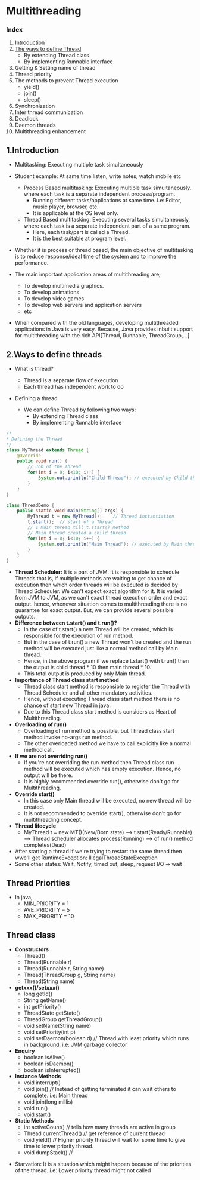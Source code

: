 # Multithreading

### Index

1. [Introduction](#1introduction)
2. [The ways to define Thread](#2ways-to-define-threads)
   - By extending Thread class
   - By implementing Runnable interface
3. Getting & Setting name of thread
4. Thread priority
5. The methods to prevent Thread execution
   - yield()
   - join()
   - sleep()
6. Synchronization
7. Inter thread communication
8. Deadlock
9. Daemon threads
10. Multithreading enhancement


## 1.Introduction

- Multitasking: Executing multiple task simultaneously
- Student example: At same time listen, write notes, watch mobile etc
  - Process Based multitasking: Executing multiple task simultaneously, where each task is a separate independent process/program.
      - Running different tasks/applications at same time. i.e: Editor, music player, browser, etc.
      - It is applicable at the OS level only.
  - Thread Based multitasking: Executing several tasks simultaneously, where each task is a separate independent part of a same program.
    - Here, each task/part is called a Thread.
    - It is the best suitable at program level.


- Whether it is process or thread based, the main objective of multitasking is to reduce response/ideal time of the system and to improve the performance.
- The main important application areas of multithreading are, 
  - To develop multimedia graphics.
  - To develop animations 
  - To develop video games
  - To develop web servers and application servers
  - etc
- When compared with the old languages, developing multithreaded applications in Java is very easy. Because, Java provides inbuilt support for multithreading with the rich API[Thread, Runnable, ThreadGroup,...]

## 2.Ways to define threads
- What is thread?
  - Thread is a separate flow of execution
  - Each thread has independent work to do

- Defining a thread
    - We can define Thread by following two ways:
      - By extending Thread class
      - By implementing Runnable interface

```java
/*
* Defining the Thread
*/
class MyThread extends Thread {
    @Override
    public void run() {
        // Job of the Thread
        for(int i = 0; i<10; i++) {
            System.out.println("Child Thread"); // executed by Child thread
        }
    }
}
```

```java
class ThreadDemo {
    public static void main(String[] args) {
        MyThread t = new MyThread();    // Thread instantiation
        t.start();  // start of a Thread
        // 1 Main thread till t.start() method
        // Main thread created a child thread
        for(int i = 0; i<10; i++) {
            System.out.println("Main Thread"); // executed by Main thread
        }
    }
}
```

- **Thread Scheduler:** It is a part of JVM. It is responsible to schedule Threads that is, if multiple methods are waiting to get chance of execution then which order threads will be executed is decided by Thread Scheduler.
We can't expect exact algorithm for it. It is varied from JVM to JVM, as we can't exact thread execution order and exact output. hence, whenever situation comes to multithreading there is no guarantee for exact output.
But, we can provide several possible outputs.
- **Difference between t.start() and t.run()?**
  - In the case of t.start() a new Thread will be created, which is responsible for the execution of run method.
  - But in the case of t.run() a new Thread won't be created and the run method will be executed just like a normal method call by Main thread.
  - Hence, in the above program if we replace t.start() with t.run() then the output is child thread * 10 then main thread * 10.
  - This total output is produced by only Main thread.
- **Importance of Thread class start method**
  - Thread class start method is responsible to register the Thread with Thread Scheduler and all other mandatory activities.
  - Hence, without executing Thread class start method there is no chance of start new Thread in java.
  - Due to this Thread class start method is considers as Heart of Multithreading.
- **Overloading of run()**
  - Overloading of run method is possible, but Thread class start method invoke no-args run method.
  - The other overloaded method we have to call explicitly like a normal method call.
- **If we are not overriding run()**
  - If you're not overriding the run method then Thread class run method will be executed which has empty execution.
Hence, no output will be there.
  - It is highly recommended override run(), otherwise don't go for Multithreading.
- **Override start()**
  - In this case only Main thread will be executed, no new thread will be created.
  - It is not recommended to override start(), otherwise don't go for multithreading concept.
- **Thread lifecycle**
  - MyThread t = new MT()(New/Born state) --> t.start(Ready/Runnable) --> Thread scheduler allocates process(Running) --> of run() method completes(Dead)
- After starting a thread if we're trying to restart the same thread then wwe'll get RuntimeException: IllegalThreadStateException
- Some other states: Wait, Notify, timed out, sleep, request I/O -> wait


## Thread Priorities

- In java,
  - MIN_PRIORITY = 1
  - AVE_PRIORITY = 5
  - MAX_PRIORITY = 10

## Thread class
- **Constructors**
  - Thread()
  - Thread(Runnable r)
  - Thread(Runnable r, String name)
  - Thread(ThreadGroup g, String name)
  - Thread(String name)
- **getxxx()/setxxx()**
  - long getId()
  - String getName()
  - int getPriority()
  - ThreadState getState()
  - ThreadGroup getThreadGroup()
  - void setName(String name)
  - void setPriority(int p)
  - void setDaemon(boolean d)     // Thread with least priority which runs in background. i.e: JVM garbage collector
- **Enquiry**
  - boolean isAlive()
  - boolean isDaemon()
  - boolean isInterrupted()
- **Instance Methods**
  - void interrupt()
  - void join()       // Instead of getting terminated it can wait others to complete. i.e: Main thread
  - void join(long millis)
  - void run()
  - void start()
- **Static Methods**
  - int activeCount()     // tells how many threads are active in group
  - Thread currentThread()   // get reference of current thread
  - void yield()  // Higher priority thread will wait for some time to give time to lower priority thread.
  - void dumpStack()    // 

* Starvation: It is a situation which might happen because of the priorities of the thread. i.e: Lower priority thread might not called








